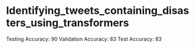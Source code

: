 # Identifying_tweets_containing_disasters_using_transformers
Testing Accuracy: 90
Validation Accuracy: 83
Test Accuracy: 83
